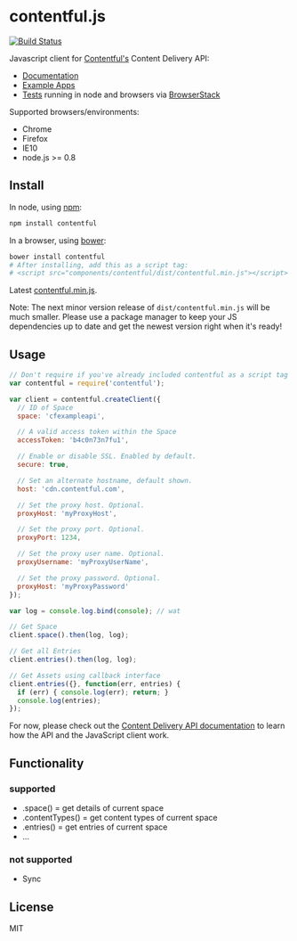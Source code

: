 # contentful.js

[![Build Status](https://travis-ci.org/contentful/contentful.js.png?branch=master)](https://travis-ci.org/contentful/contentful.js)

Javascript client for [Contentful's](https://www.contentful.com) Content Delivery API:

- [Documentation](https://www.contentful.com/developers/documentation/content-delivery-api)
- [Example Apps](http://contentful.github.io/contentful.js/example/)
- [Tests](https://github.com/contentful/contentful.js/tree/master/test/integration) running in node and browsers via [BrowserStack](http://browserstack.com)

Supported browsers/environments:

- Chrome
- Firefox
- IE10
- node.js >= 0.8

## Install

In node, using [npm](http://npmjs.org):

``` sh
npm install contentful
```

In a browser, using [bower](http://bower.io):

``` sh
bower install contentful
# After installing, add this as a script tag:
# <script src="components/contentful/dist/contentful.min.js"></script>
```

Latest [contentful.min.js](https://raw.github.com/contentful/contentful.js/master/dist/contentful.min.js).

Note: The next minor version release of `dist/contentful.min.js` will
be much smaller. Please use a package manager to keep your JS
dependencies up to date and get the newest version right when it's
ready!

## Usage

``` js
// Don't require if you've already included contentful as a script tag
var contentful = require('contentful');

var client = contentful.createClient({
  // ID of Space
  space: 'cfexampleapi',

  // A valid access token within the Space
  accessToken: 'b4c0n73n7fu1',

  // Enable or disable SSL. Enabled by default.
  secure: true,

  // Set an alternate hostname, default shown.
  host: 'cdn.contentful.com',

  // Set the proxy host. Optional.
  proxyHost: 'myProxyHost',

  // Set the proxy port. Optional.
  proxyPort: 1234,

  // Set the proxy user name. Optional.
  proxyUsername: 'myProxyUserName',

  // Set the proxy password. Optional.
  proxyHost: 'myProxyPassword'
});

var log = console.log.bind(console); // wat

// Get Space
client.space().then(log, log);

// Get all Entries
client.entries().then(log, log);

// Get Assets using callback interface
client.entries({}, function(err, entries) {
  if (err) { console.log(err); return; }
  console.log(entries);
});
```

For now, please check out the
[Content Delivery API documentation](https://www.contentful.com/developers/documentation/content-delivery-api)
to learn how the API and the JavaScript client work.

## Functionality

### supported

* .space() = get details of current space
* .contentTypes() = get content types of current space
* .entries() = get entries of current space
* ... 

### not supported

* Sync

## License

MIT
